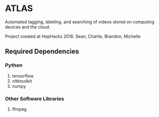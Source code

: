 # ATLAS
Automated tagging, labeling, and searching of videos stored on computing devices and the cloud.

Project created at HopHacks 2016.
Sean, Charlie, Brandon, Michelle

## Required Dependencies
### Python

1.  tensorflow
2.  nltktoolkit
3.  numpy

### Other Software Libraries
1.  ffmpeg
